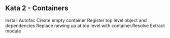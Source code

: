 ## Kata 2 - Containers

Install Autofac
Create empty container
Register top level object and dependencies
Replace newing up at top level with container.Resolve
Extract module
